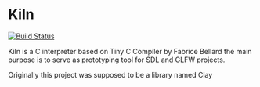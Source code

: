 # Kiln

[![Build Status](https://travis-ci.org/andseq/tinycc.svg?branch=master)](https://travis-ci.org/andseq/tinycc)


Kiln is a C interpreter based on Tiny C Compiler by Fabrice Bellard
the main purpose is to serve as prototyping tool for SDL and GLFW projects.

Originally this project was supposed to be a library named Clay
